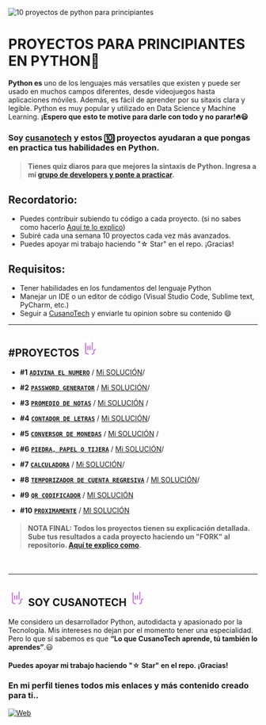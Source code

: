 ![10 proyectos de python para principiantes](https://github.com/cusanotech/Proyectos-Python-Principiantes/blob/main/images/Proyectos-Python.png)

# PROYECTOS PARA PRINCIPIANTES EN PYTHON🐍

**Python es** uno de los lenguajes más versatiles que existen y puede ser usado en muchos campos diferentes, desde videojuegos hasta aplicaciones móviles. Además, es fácil de aprender por su sitaxis clara y legible. Python es muy popular y utilizado en Data Science y Machine Learning. **¡Espero que esto te motive para darle con todo y no parar!🔥😃**

### Soy [cusanotech](https://linktr.ee/cusanotech) y estos 🔟 proyectos ayudaran a que pongas en practica tus habilidades en Python. 
> #### Tienes quiz diaros para que mejores la sintaxis de Python. Ingresa a mí [grupo de developers y ponte a practicar](https://t.me/CusanoTechDev).

## Recordatorio:

- Puedes contribuir subiendo tu código a cada proyecto. (si no sabes como hacerlo [Aquí te lo explico](https://github.com/cusanotech/Proyectos-Python-Principiantes/blob/main/Proyectos/Bienvenida.md))
- Subiré cada una semana 10 proyectos cada vez más avanzados.
- Puedes apoyar mi trabajo haciendo "☆ Star" en el repo. ¡Gracias!


## Requisitos:
- Tener habilidades en los fundamentos del lenguaje Python
- Manejar un IDE o un editor de código (Visual Studio Code, Sublime text, PyCharm, etc.)
- Seguir a [CusanoTech](https://linktr.ee/cusanotech) y enviarle tu opinion sobre su contenido 😄
---
## #PROYECTOS <img src="./images/Logotipo-Trasparente.png" alt="Logotipo Cusanotech" width="35" height="35"/>
- **#1**   **[`ADIVINA EL NUMERO`](https://github.com/cusanotech/proyectos-python-principiantes/blob/main/Proyectos/%231%20ADIVINA%20EL%20NUMERO/Ejercicio.md)** / [Mi SOLUCIÓN](https://github.com/cusanotech/proyectos-python-principiantes)/ <br>

- **#2** **[`PASSWORD GENERATOR`](https://github.com/cusanotech/proyectos-python-principiantes/blob/main/Proyectos/%232%20PASSWORD%20GENERATOR/Ejercicio.md)** / [Mi SOLUCIÓN](https://github.com/cusanotech/proyectos-python-principiantes)/ <br>

- **#3** **[`PROMEDIO DE NOTAS`](https://github.com/cusanotech/proyectos-python-principiantes/blob/main/Proyectos/%233%20PROMEDIO%20DE%20NOTAS/Ejercicio.md)** / [Mi SOLUCIÓN](https://github.com/cusanotech/proyectos-python-principiantes) /<br>

- **#4** **[`CONTADOR DE LETRAS`](https://github.com/cusanotech/proyectos-python-principiantes/blob/main/Proyectos/%234%20CONTADOR%20DE%20LETRAS/Ejercicio.md)** / [Mi SOLUCIÓN](https://github.com/cusanotech/proyectos-python-principiantes)/ <br>

- **#5** **[`CONVERSOR DE MONEDAS`](https://github.com/cusanotech/proyectos-python-principiantes/blob/main/Proyectos/%235%20CONVERSOR%20DE%20MONEDAS/Ejercicio.md)** / [Mi SOLUCIÓN](https://github.com/cusanotech/proyectos-python-principiantes) /<br>

- **#6**  **[`PIEDRA, PAPEL O TIJERA`](https://github.com/cusanotech/proyectos-python-principiantes/blob/main/Proyectos/%236%20PIEDRA%2C%20PAPEL%20O%20TIJERA/Ejercicio.md)** / [Mi SOLUCIÓN](https://github.com/cusanotech/proyectos-python-principiantes)/ <br>

- **#7**  **[`CALCULADORA`](https://github.com/cusanotech/proyectos-python-principiantes/blob/main/Proyectos/%237%20CALCULADORA/Ejercicio.md)** / [Mi SOLUCIÓN](https://github.com/cusanotech/proyectos-python-principiantes)/ <br>

- **#8** **[`TEMPORIZADOR DE CUENTA REGRESIVA`](https://github.com/cusanotech/proyectos-python-principiantes/blob/main/Proyectos/%238%20TEMPORIZAR%20DE%20CUENTA%20REGRESIVA/Ejercicio.md)** / [MI SOLUCIÓN]()/ <br>

- **#9** **[`QR CODIFICADOR`](https://github.com/cusanotech/proyectos-python-principiantes/blob/main/Proyectos/%239%20QR%20CODIFICADOR/Ejercicio.md)** / [MI SOLUCIÓN](https://github.com/cusanotech/proyectos-python-principiantes) <br>

- **#10** **[`PROXIMAMENTE`](https://github.com/cusanotech/proyectos-python-principiantes/blob/main/Proyectos/%2310%20PROXIMAMENTE/Ejercicio.md)** / [MI SOLUCIÓN](https://github.com/cusanotech/proyectos-python-principiantes) <br>


> #### NOTA FINAL: Todos los proyectos tienen su explicación detallada. Sube tus resultados a cada proyecto haciendo un "FORK" al repositorio. [Aquí te explico como](https://github.com/cusanotech/Proyectos-Python-Principiantes/blob/main/Proyectos/Bienvenida.md).

<br>

---

## <img src="./images/Logotipo-Trasparente.png" alt="Logotipo Cusanotech" width="35" height="35"/> SOY CUSANOTECH <img src="./images/Logotipo-Trasparente.png" alt="Logotipo Cusanotech" width="35" height="35"/>

Me considero un desarrollador Python, autodidacta y apasionado por la Tecnología. Mis intereses no dejan por el momento tener una especialidad. Pero lo que sí sabemos es que **“Lo que CusanoTech aprende, tú también lo aprendes”**.😃 

#### Puedes apoyar mi trabajo haciendo "☆ Star" en el repo. ¡Gracias!

### En mi perfil tienes todos mis enlaces y más contenido creado para ti.. <br>
[![Web](https://img.shields.io/badge/GitHub-CusanoTech-14a1f0?style=for-the-badge&logo=github&logoColor=white&labelColor=101010)](https://github.com/cusanotech)
